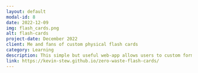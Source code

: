 ```yaml
---
layout: default
modal-id: 8
date: 2022-12-09
img: flash_cards.png
alt: flash-cards
project-date: December 2022
client: Me and fans of custom physical flash cards
category: Learning
description: This simple but useful web-app allows users to custom format 12 flash cards with custom content on the front and back of cards, generating a double sided 8.5" x 11" printable PDF file.  While there probably a million free flash card websites on the internet, the innovation with this project is the no-waste minimal-cutting approach; a Bootstap5 flex-box grid layout is used in conjunction with Java Sctipt and custom CSS to all users to enter front/back content from an entry form, see the results in real-time, and make a PDF file when ready.  All cards are the same size when printed using a 'actual size' or 'non-fit' printer setting.  In its current state, cards are best suited to learning foreign language words (or linux bash commands as I am using it) because front of cards are printed in large font and back of cards are printed in smaller descriptive font.  Future versions of this site aim to allow user formatting control for increased card customization.
link: https://kevin-stew.github.io/zero-waste-flash-cards/
---
```

